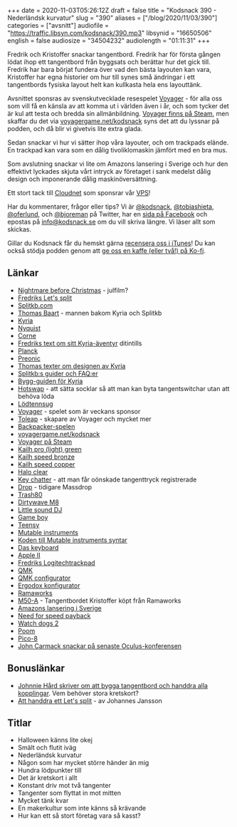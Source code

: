 +++
date = 2020-11-03T05:26:12Z
draft = false
title = "Kodsnack 390 - Nederländsk kurvatur"
slug = "390"
aliases = ["/blog/2020/11/03/390"]
categories = ["avsnitt"]
audiofile = "https://traffic.libsyn.com/kodsnack/390.mp3"
libsynid = "16650506"
english = false
audiosize = "34504232"
audiolength = "01:11:31" 
+++

Fredrik och Kristoffer snackar tangentbord. Fredrik har för första gången lödat ihop ett tangentbord från byggsats och berättar hur det gick till. Fredrik har bara börjat fundera över vad den bästa layouten kan vara, Kristoffer har egna historier om hur till synes små ändringar i ett tangentbords fysiska layout helt kan kullkasta hela ens layouttänk.

Avsnittet sponsras av svenskutvecklade resespelet [Voyager](https://voyagergame.net/kodsnack) - för alla oss som vill få en känsla av att komma ut i världen även i år, och som tycker det är kul att testa och bredda sin allmänbildning. [Voyager finns på Steam](https://store.steampowered.com/app/1351180/Voyager/?snr=1_5_1100__1100), men skaffar du det via [voyagergame.net/kodsnack](https://voyagergame.net/kodsnack) syns det att du lyssnar på podden, och då blir vi givetvis lite extra glada.

Sedan snackar vi hur vi sätter ihop våra layouter, och om trackpads elände. En trackpad kan vara som en dålig tivoliklomaskin jämfört med en bra mus.

Som avslutning snackar vi lite om Amazons lansering i Sverige och hur den effektivt lyckades skjuta vårt intryck av företaget i sank medelst dålig design och imponerande dålig maskinöversättning.

Ett stort tack till [Cloudnet](http://www.cloudnet.se) som sponsrar vår [VPS](http://en.wikipedia.org/wiki/Virtual_private_server)!

Har du kommentarer, frågor eller tips? Vi är [@kodsnack](https://www.twitter.com/kodsnack), [@tobiashieta](https://www.twitter.com/tobiashieta), [@oferlund](https://www.twitter.com/oferlund), och [@bjoreman](https://www.twitter.com/bjoreman) på Twitter, har en [sida på Facebook](https://www.facebook.com/kodsnack) och epostas på [info@kodsnack.se](mailto:info@kodsnack.se) om du vill skriva längre. Vi läser allt som skickas.

Gillar du Kodsnack får du hemskt gärna [recensera oss i iTunes](http://itunes.apple.com/se/podcast/kodsnack/id561631498?l=en)! Du kan också stödja podden genom att <a href="https://ko-fi.com/kodsnack" rel="payment">ge oss en kaffe (eller två!) på Ko-fi</a>.

## Länkar ##
* [Nightmare before Christmas](https://en.wikipedia.org/wiki/The_Nightmare_Before_Christmas) - julfilm?
* [Fredriks Let's split](https://bjoreman.com/thoughts/letsSplit.html)
* [Splitkb.com](https://splitkb.com/)
* [Thomas Baart](https://thomasbaart.nl/) - mannen bakom Kyria och Splitkb
* [Kyria](https://splitkb.com/products/kyria-pcb-kit)
* [Nyquist](https://docs.keeb.io/nyquist-info/)
* [Corne](https://github.com/foostan/crkbd)
* [Fredriks text om sitt Kyria-äventyr](https://bjoreman.com/thoughts/kyria.html) ditintills
* [Planck](https://olkb.com/collections/planck)
* [Preonic](https://olkb.com/collections/preonic)
* [Thomas texter om designen av Kyria](https://blog.splitkb.com/blog/introducing-the-kyria)
* [Splitkb:s guider och FAQ:er](https://docs.splitkb.com/hc/en-us)
* [Bygg-guiden för Kyria](https://docs.splitkb.com/hc/en-us/sections/360003200940-Kyria-Build-Guide)
* [Hotswap](https://kono.store/blogs/keyboards/what-is-keyboard-hotswap) - att sätta socklar så att man kan byta tangentswitchar utan att behöva löda
* [Lödtennsug](https://www.kjell.com/se/produkter/el-verktyg/verktyg/lodning/avlodning/tennsug-i-metall-p40024)
* [Voyager](https://voyagergame.net/kodsnack) - spelet som är veckans sponsor
* [Toleap](https://toleap.se/) - skapare av Voyager och mycket mer
* [Backpacker-spelen](https://sv.wikipedia.org/wiki/Backpacker_%28datorspelsserie%29)
* [voyagergame.net/kodsnack](https://voyagergame.net/kodsnack)
* [Voyager på Steam](https://store.steampowered.com/app/1351180/Voyager/?snr=1_5_1100__1100)
* [Kailh pro (light) green](https://www.youtube.com/watch?v=3-DuQlhdJGA)
* [Kailh speed bronze](https://candykeys.com/product/kailh-speed-bronze)
* [Kailh speed copper](https://candykeys.com/product/kailh-speed-copper)
* [Halo clear](https://www.tomshardware.com/news/input-club-halo-true-halo-clear-mechanical-switches,34443.html)
* [Key chatter](https://deskthority.net/wiki/Chatter) - att man får oönskade tangenttryck registrerade
* [Drop](https://drop.com/home) - tidigare Massdrop
* [Trash80](https://www.patreon.com/trash80)
* [Dirtywave M8](https://dirtywave.com/)
* [Little sound DJ](https://www.littlesounddj.com/lsd/index.php)
* [Game boy](https://en.wikipedia.org/wiki/Game_Boy)
* [Teensy](https://www.pjrc.com/teensy/techspecs.html)
* [Mutable instruments](https://mutable-instruments.net/)
* [Koden till Mutable instruments syntar](https://github.com/pichenettes?tab=repositories)
* [Das keyboard](https://www.daskeyboard.com/)
* [Apple II](https://en.wikipedia.org/wiki/Apple_II)
* [Fredriks Logitechtrackpad](https://bjoreman.com/thoughts/pointers.html)
* [QMK](https://docs.qmk.fm/#/)
* [QMK configurator](https://config.qmk.fm/#/)
* [Ergodox konfigurator](https://configure.ergodox-ez.com/)
* [Ramaworks](https://rama.works/)
* [M50-A](https://rama.works/#/m50a/) - Tangentbordet Kristoffer köpt från Ramaworks
* [Amazons lansering i Sverige](https://www.expressen.se/dinapengar/amazon-har-lanserats-i-sverige-sajten-uppe/)
* [Need for speed payback](https://en.wikipedia.org/wiki/Need_for_Speed_Payback)
* [Watch dogs 2](https://en.wikipedia.org/wiki/Watch_Dogs_2)
* [Poom](https://github.com/freds72/poom-sdk)
* [Pico-8](https://www.lexaloffle.com/pico-8.php)
* [John Carmack snackar på senaste Oculus-konferensen](https://www.youtube.com/watch?v=ZKjbJR2JYzM)

## Bonuslänkar ##
* [Johnnie Hård skriver om att bygga tangentbord och handdra alla kopplingar](https://synvinkel.org/notes/2017-05-30-tangentbordet). Vem behöver stora kretskort?
* [Att handdra ett Let's split](https://johannes-jansson.github.io/projects/2018/07/23/hand-wiring-lets-split.html) - av Johannes Jansson

## Titlar ##
* Halloween känns lite okej
* Smält och flutit iväg
* Nederländsk kurvatur
* Någon som har mycket större händer än mig
* Hundra lödpunkter till
* Det är kretskort i allt
* Konstant driv mot två tangenter
* Tangenter som flyttat in mot mitten
* Mycket tänk kvar
* En makerkultur som inte känns så krävande
* Hur kan ett så stort företag vara så kasst?
